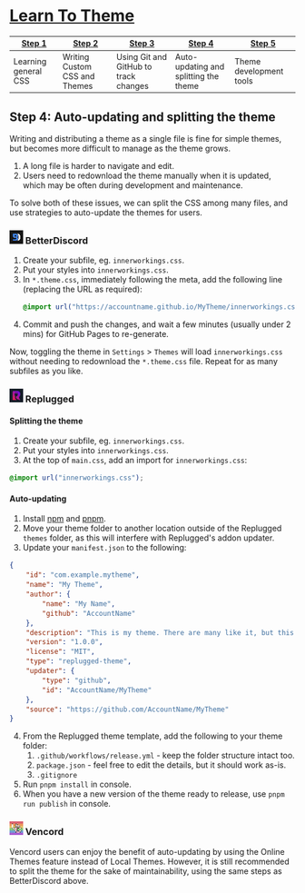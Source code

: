 [bd]: ../img/icon/bd.png
[rp]: ../img/icon/rp.png
[vc]: ../img/icon/vc.png

# [Learn To Theme](../index.md)

| [Step 1](1.md)       | [Step 2](2.md)                | [Step 3](3.md)                        | [Step 4](4.md)                        | [Step 5](5.md)          |
| -------------------- | ----------------------------- | ------------------------------------- | ------------------------------------- | ----------------------- |
| Learning general CSS | Writing Custom CSS and Themes | Using Git and GitHub to track changes | Auto-updating and splitting the theme | Theme development tools |

## Step 4: Auto-updating and splitting the theme

Writing and distributing a theme as a single file is fine for simple themes, but becomes more difficult to manage as the theme grows.
1. A long file is harder to navigate and edit.
2. Users need to redownload the theme manually when it is updated, which may be often during development and maintenance.

To solve both of these issues, we can split the CSS among many files, and use strategies to auto-update the themes for users.

### ![icon][bd] BetterDiscord
1. Create your subfile, eg. `innerworkings.css`.
2. Put your styles into `innerworkings.css`.
3. In `*.theme.css`, immediately following the meta, add the following line (replacing the URL as required):
   ```css
   @import url("https://accountname.github.io/MyTheme/innerworkings.css");
   ```
4. Commit and push the changes, and wait a few minutes (usually under 2 mins) for GitHub Pages to re-generate.

Now, toggling the theme in `Settings` > `Themes` will load `innerworkings.css` without needing to redownload the `*.theme.css` file. Repeat for as many subfiles as you like.

### ![icon][rp] Replugged

#### Splitting the theme
1. Create your subfile, eg. `innerworkings.css`.
2. Put your styles into `innerworkings.css`.
3. At the top of `main.css`, add an import for `innerworkings.css`:
```css
@import url("innerworkings.css");
```

#### Auto-updating
1. Install [npm](https://www.npmjs.com/get-npm) and [pnpm](https://pnpm.io/installation).
2. Move your theme folder to another location outside of the Replugged `themes` folder, as this will interfere with Replugged's addon updater.
3. Update your `manifest.json` to the following:
```json
{
    "id": "com.example.mytheme",
    "name": "My Theme",
    "author": {
        "name": "My Name",
        "github": "AccountName"
    },
    "description": "This is my theme. There are many like it, but this one is mine.",
    "version": "1.0.0",
    "license": "MIT",
    "type": "replugged-theme",
    "updater": {
        "type": "github",
        "id": "AccountName/MyTheme"
    },
    "source": "https://github.com/AccountName/MyTheme"
}
```
4. From the Replugged theme template, add the following to your theme folder:
   1. `.github/workflows/release.yml` - keep the folder structure intact too.
   2. `package.json` - feel free to edit the details, but it should work as-is.
   3. `.gitignore`
5. Run `pnpm install` in console.
6. When you have a new version of the theme ready to release, use `pnpm run publish` in console.

### ![icon][vc] Vencord
Vencord users can enjoy the benefit of auto-updating by using the Online Themes feature instead of Local Themes. However, it is still recommended to split the theme for the sake of maintainability, using the same steps as BetterDiscord above.
